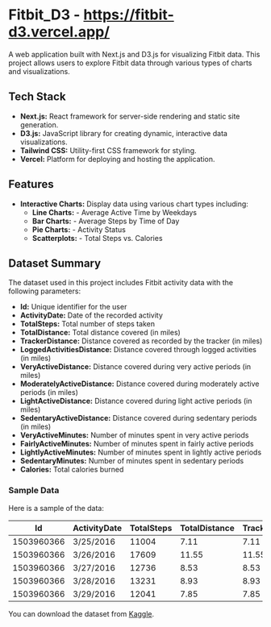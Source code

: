 # Fitbit_D3 - https://fitbit-d3.vercel.app/

A web application built with Next.js and D3.js for visualizing Fitbit data. This project allows users to explore Fitbit data through various types of charts and visualizations.

## Tech Stack

- **Next.js:** React framework for server-side rendering and static site generation.
- **D3.js:** JavaScript library for creating dynamic, interactive data visualizations.
- **Tailwind CSS:** Utility-first CSS framework for styling.
- **Vercel:** Platform for deploying and hosting the application.

## Features
- **Interactive Charts:** Display data using various chart types including:
  - **Line Charts:** - Average Active Time by Weekdays
  - **Bar Charts:**  - Average Steps by Time of Day
  - **Pie Charts:**  - Activity Status
  - **Scatterplots:** - Total Steps vs. Calories

## Dataset Summary

The dataset used in this project includes Fitbit activity data with the following parameters:

- **Id:** Unique identifier for the user
- **ActivityDate:** Date of the recorded activity
- **TotalSteps:** Total number of steps taken
- **TotalDistance:** Total distance covered (in miles)
- **TrackerDistance:** Distance covered as recorded by the tracker (in miles)
- **LoggedActivitiesDistance:** Distance covered through logged activities (in miles)
- **VeryActiveDistance:** Distance covered during very active periods (in miles)
- **ModeratelyActiveDistance:** Distance covered during moderately active periods (in miles)
- **LightActiveDistance:** Distance covered during light active periods (in miles)
- **SedentaryActiveDistance:** Distance covered during sedentary periods (in miles)
- **VeryActiveMinutes:** Number of minutes spent in very active periods
- **FairlyActiveMinutes:** Number of minutes spent in fairly active periods
- **LightlyActiveMinutes:** Number of minutes spent in lightly active periods
- **SedentaryMinutes:** Number of minutes spent in sedentary periods
- **Calories:** Total calories burned

### Sample Data

Here is a sample of the data:

| Id        | ActivityDate | TotalSteps | TotalDistance | TrackerDistance | LoggedActivitiesDistance | VeryActiveDistance | ModeratelyActiveDistance | LightActiveDistance | SedentaryActiveDistance | VeryActiveMinutes | FairlyActiveMinutes | LightlyActiveMinutes | SedentaryMinutes | Calories |
|-----------|--------------|------------|---------------|-----------------|--------------------------|---------------------|--------------------------|---------------------|-------------------------|-------------------|---------------------|-----------------------|-------------------|----------|
| 1503960366 | 3/25/2016     | 11004      | 7.11          | 7.11            | 0                        | 2.57                | 0.46                     | 4.07                | 0                       | 33                | 12                  | 205                   | 804               | 1819     |
| 1503960366 | 3/26/2016     | 17609      | 11.55         | 11.55           | 0                        | 6.92                | 0.73                     | 3.91                | 0                       | 89                | 17                  | 274                   | 588               | 2154     |
| 1503960366 | 3/27/2016     | 12736      | 8.53          | 8.53            | 0                        | 4.66                | 0.16                     | 3.71                | 0                       | 56                | 5                   | 268                   | 605               | 1944     |
| 1503960366 | 3/28/2016     | 13231      | 8.93          | 8.93            | 0                        | 3.19                | 0.79                     | 4.95                | 0                       | 39                | 20                  | 224                   | 1080              | 1932     |
| 1503960366 | 3/29/2016     | 12041      | 7.85          | 7.85            | 0                        | 2.16                | 1.09                     | 4.61                | 0                       | 28                | 28                  | 243                   | 763               | 1886     |

You can download the dataset from [Kaggle](https://www.kaggle.com/datasets/singhakash/fitbit-dataset).


